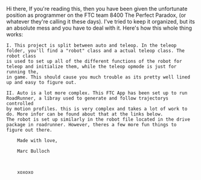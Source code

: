 Hi there,
    If you're reading this, then you have been given the unfortunate position as programmer on the FTC team 8400 The Perfect Paradox,
    (or whatever they're calling it these days). I've tried to keep it organized, but its an absolute mess and you have to deal with it.
    Here's how this whole thing works:

    I. This project is split between auto and teleop. In the teleop folder, you'll find a "robot" class and a actual teleop class. The robot class
    is used to set up all of the different functions of the robot for teleop and initialize them, while the teleop opmode is just for running the,
    in game. This should cause you much trouble as its pretty well lined up and easy to figure out.

    II. Auto is a lot more complex. This FTC App has been set up to run RoadRunner, a libray used to generate and follow trajectorys controlled
    by motion profiles. this is very complex and takes a lot of work to do. More infor can be found about that at the links below.
    The robot is set up similarly in the robot file located in the drive package in roadrunner. However, theres a few more fun things to
    figure out there.

        Made with love,

        Marc Bulloch



        xoxoxo